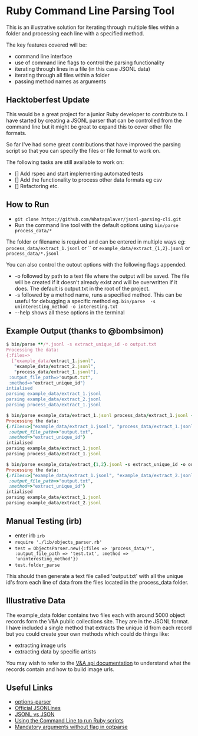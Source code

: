 # Ruby Command Line Parsing Tool

This is an illustrative solution for iterating through multiple files within a folder and processing each line with a specified method.

The key features covered will be:

- command line interface
- use of command line flags to control the parsing functionality
- iterating through lines in a file (in this case JSONL data)
- iterating through all files within a folder
- passing method names as arguments

## Hacktoberfest Update

This would be a great project for a junior Ruby developer to contribute to. I have started by creating a JSONL parser that can be controlled from the command line but it might be great to expand this to cover other file formats.

So far I've had some great contributions that have improved the parsing script so that you can specify the files or file format to work on.

The following tasks are still available to work on:

- [] Add rspec and start implementing automated tests
- [] Add the functionality to process other data formats eg csv
- [] Refactoring etc.

## How to Run

- `git clone https://github.com/Whatapalaver/jsonl-parsing-cli.git`
- Run the command line tool with the default options using `bin/parse process_data/*`

The folder or filename is required and can be entered in multiple ways eg: `process_data/extract_1.jsonl` or `` or `example_data/extract_{1,2}.jsonl` or `process_data/*.jsonl`

You can also control the outout options with the following flags appended.

- -o followed by path to a text file where the output will be saved. The file will be created if it doesn't already exist and will be overwritten if it does. The default is output.txt in the root of the project.
- -s followed by a method name, runs a specified method. This can be useful for debugging a specific method eg. `bin/parse  -s uninteresting_method -o interesting.txt`
- --help shows all these options in the terminal

## Example Output (thanks to @bombsimon)

```ruby
$ bin/parse **/*.jsonl -s extract_unique_id -o output.txt
Processing the data:
{:files=>
  ["example_data/extract_1.jsonl",
   "example_data/extract_2.jsonl",
   "process_data/extract_1.jsonl"],
 :output_file_path=>"output.txt",
 :method=>"extract_unique_id"}
intialised
parsing example_data/extract_1.jsonl
parsing example_data/extract_2.jsonl
parsing process_data/extract_1.jsonl
```

```ruby
$ bin/parse example_data/extract_1.jsonl process_data/extract_1.jsonl -s extract_unique_id -o output.txt
Processing the data:
{:files=>["example_data/extract_1.jsonl", "process_data/extract_1.jsonl"],
 :output_file_path=>"output.txt",
 :method=>"extract_unique_id"}
intialised
parsing example_data/extract_1.jsonl
parsing process_data/extract_1.jsonl
```

```ruby
$ bin/parse example_data/extract_{1,2}.jsonl -s extract_unique_id -o output.txt
Processing the data:
{:files=>["example_data/extract_1.jsonl", "example_data/extract_2.jsonl"],
 :output_file_path=>"output.txt",
 :method=>"extract_unique_id"}
intialised
parsing example_data/extract_1.jsonl
parsing example_data/extract_2.jsonl
```

## Manual Testing (irb)

- enter irb `irb`
- `require './lib/objects_parser.rb'`
- `test = ObjectsParser.new({:files => 'process_data/*', :output_file_path => 'test.txt', :method => 'uninteresting_method'})`
- `test.folder_parse`

This should then generate a text file called 'output.txt' with all the unique id's from each line of data from the files located in the process_data folder.

## Illustrative Data

The example_data folder contains two files each with around 5000 object records form the V&A public collections site. They are in the JSONL format. I have included a single method that extracts the unique id from each record but you could create your own methods which could do things like:

- extracting image urls
- extracting data by specific artists

You may wish to refer to the [V&A api documentation](https://www.vam.ac.uk/api) to understand what the records contain and how to build image urls.

## Useful Links

- [options-parser](https://docs.ruby-lang.org/en/2.3.0/OptionParser.html)
- [Official JSONLines](http://jsonlines.org/)
- [JSONL vs JSON](https://hackernoon.com/json-lines-format-76353b4e588d)
- [Using the Command Line to run Ruby scripts](https://www.thoughtco.com/using-the-command-line-2908368)
- [Mandatory arguments without flag in optparse](https://stackoverflow.com/questions/2449171/how-to-parse-an-argument-without-a-name-with-rubys-optparse)
